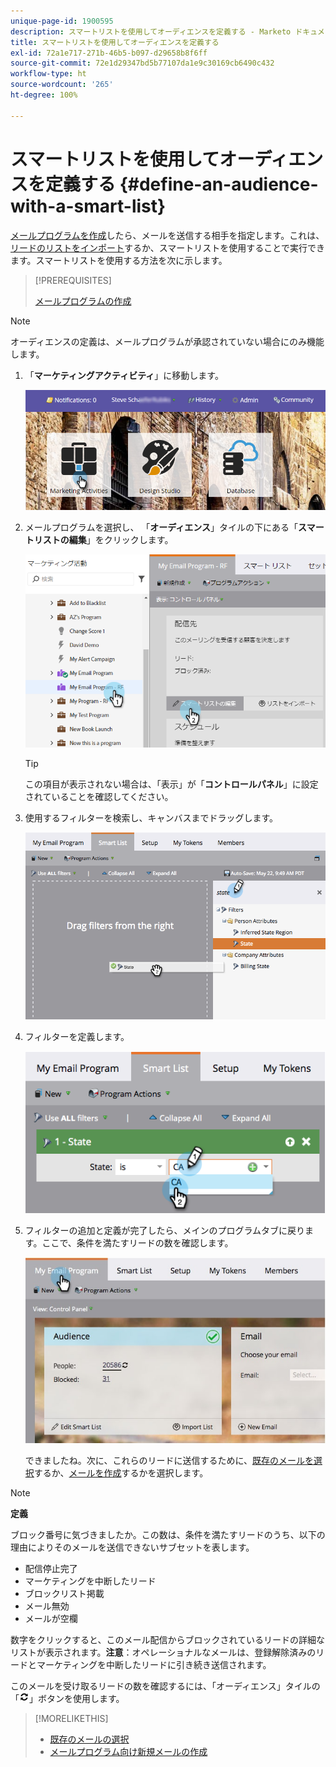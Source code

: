 ```yaml
---
unique-page-id: 1900595
description: スマートリストを使用してオーディエンスを定義する - Marketo ドキュメント - 製品ドキュメント
title: スマートリストを使用してオーディエンスを定義する
exl-id: 72a1e717-271b-46b5-b097-d29658b8f6ff
source-git-commit: 72e1d29347bd5b77107da1e9c30169cb6490c432
workflow-type: ht
source-wordcount: '265'
ht-degree: 100%

---
```


# スマートリストを使用してオーディエンスを定義する {#define-an-audience-with-a-smart-list}

[メールプログラムを作成](/help/marketo/product-docs/email-marketing/email-programs/creating-an-email-program/create-an-email-program.md)したら、メールを送信する相手を指定します。これは、[リードのリストをインポート](/help/marketo/product-docs/email-marketing/email-programs/managing-people-in-email-programs/define-an-audience-by-importing-a-list.md)するか、スマートリストを使用することで実行できます。スマートリストを使用する方法を次に示します。

>[!PREREQUISITES]
>
>[メールプログラムの作成](/help/marketo/product-docs/email-marketing/email-programs/creating-an-email-program/create-an-email-program.md)

>[!NOTE]
>
>オーディエンスの定義は、メールプログラムが承認されていない場合にのみ機能します。

1. 「**マーケティングアクティビティ**」に移動します。

   ![](assets/login-marketing-activities.png)

1. メールプログラムを選択し、 「**オーディエンス**」タイルの下にある「**スマートリストの編集**」をクリックします。

   ![](assets/2017-05-22-09-46-37.png)

   >[!TIP]
   >
   >この項目が表示されない場合は、「表示」が「**コントロールパネル**」に設定されていることを確認してください。

1. 使用するフィルターを検索し、キャンバスまでドラッグします。

   ![](assets/dragstate.png)

1. フィルターを定義します。

   ![](assets/image2014-9-12-11-3a1-3a14.png)

1. フィルターの追加と定義が完了したら、メインのプログラムタブに戻ります。ここで、条件を満たすリードの数を確認します。

   ![](assets/myemailprogram.jpg)

   できましたね。次に、これらのリードに送信するために、[既存のメールを選択](/help/marketo/product-docs/email-marketing/email-programs/email-program-actions/choose-an-existing-email.md)するか、[メールを作成](/help/marketo/product-docs/email-marketing/email-programs/email-program-actions/create-an-email-for-an-email-program.md)するかを選択します。

>[!NOTE]
>
>**定義**
>
>ブロック番号に気づきましたか。この数は、条件を満たすリードのうち、以下の理由によりそのメールを送信できないサブセットを表します。
>
>* 配信停止完了
>* マーケティングを中断したリード
>* ブロックリスト掲載
>* メール無効
>* メールが空欄
>
>数字をクリックすると、このメール配信からブロックされているリードの詳細なリストが表示されます。**注意**：オペレーショナルなメールは、登録解除済みのリードとマーケティングを中断したリードに引き続き送信されます。
>
>このメールを受け取るリードの数を確認するには、「オーディエンス」タイルの「![--](assets/image2014-10-23-16-3a32-3a36.png)」ボタンを使用します。

>[!MORELIKETHIS]
>
>* [既存のメールの選択](/help/marketo/product-docs/email-marketing/email-programs/email-program-actions/choose-an-existing-email.md)
>* [メールプログラム向け新規メールの作成](/help/marketo/product-docs/email-marketing/email-programs/email-program-actions/create-an-email-for-an-email-program.md)

